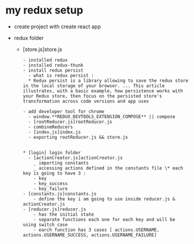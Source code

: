 # my redux setup

- create project with create react app
- redux folder

  - [store.js]store.js

        - installed redux
        - installed redux-thunk
        - install redux persist
          - what is redux persist :
          * Redux persist is a library allowing to save the redux store in the local storage of your browser. ... This article illustrates, with a basic example, how persistence works with your Redux store, then focus on the persisted store's transformation across code versions and app uses

        - add developer tool for chrome
          - window.**REDUX_DEVTOOLS_EXTENSION_COMPOSE** || compose
          - [rootReducer.js]rootReducer.js
          - combineReducers
          - [index.js]index.js
          - exporting rootReducer.js && store.js


        * [login] login folder
          - [actionCreator.js]actionCreator.js
            _ importing constants
            _ accessing actions defined in the constants file \* each key is going to have 3 :
            - key
            - key_success
            - key_failure
        - [constants.js]constants.js
            - define the key i am going to use inside reducer.js & actionCreator.js
        - [reducer.js]reducer.js
            - has the initial state
            - separate functions each one for each key and will be using switch case
            - earch function has 3 cases [ actions.USERNAME, actions.USERNAME_SUCCESS, actions.USERNAME_FAILURE]
